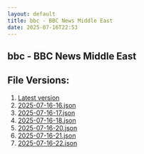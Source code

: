 ```yaml
---
layout: default
title: bbc - BBC News Middle East
date: 2025-07-16T22:53
---
```


## bbc - BBC News Middle East

<div id="data-chart"></div>
<div id="data-table"></div>
<script>
document.addEventListener('DOMContentLoaded', function(){
  document.getElementById('data-table').textContent = 'This source isn't supported for tables yet.';
});
</script>

## File Versions:
1. [Latest version](./latest.json)
2. [2025-07-16-16.json](./2025-07-16-16.json)
3. [2025-07-16-17.json](./2025-07-16-17.json)
4. [2025-07-16-18.json](./2025-07-16-18.json)
5. [2025-07-16-20.json](./2025-07-16-20.json)
6. [2025-07-16-21.json](./2025-07-16-21.json)
7. [2025-07-16-22.json](./2025-07-16-22.json)
